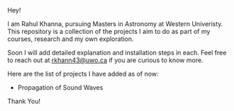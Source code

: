 Hey!

I am Rahul Khanna, pursuing Masters in Astronomy at Western Univeristy. This repository is a collection of the projects I aim to do as part of my courses, research and my own exploration.

Soon I will add detailed explanation and installation steps in each. Feel free to reach out at rkhann43@uwo.ca if you are curious to know more.

Here are the list of projects I have added as of now:
- Propagation of Sound Waves

Thank You!
